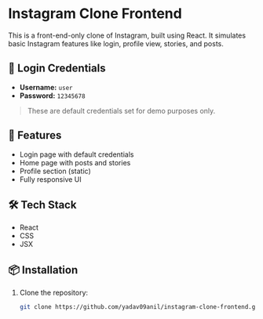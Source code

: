 # Instagram Clone Frontend

This is a front-end-only clone of Instagram, built using React. It simulates basic Instagram features like login, profile view, stories, and posts.

## 🔐 Login Credentials

- **Username:** `user`
- **Password:** `12345678`

> These are default credentials set for demo purposes only.

## 🚀 Features

- Login page with default credentials
- Home page with posts and stories
- Profile section (static)
- Fully responsive UI

## 🛠️ Tech Stack

- React
- CSS 
- JSX

## 📦 Installation

1. Clone the repository:
   ```bash
   git clone https://github.com/yadav09anil/instagram-clone-frontend.git

